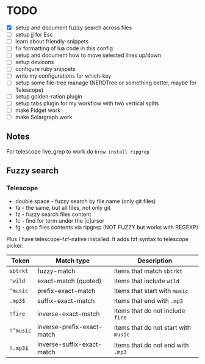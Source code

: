 # TODO
- [x] setup and document fuzzy search across files
- [ ] setup jj for Esc
- [ ] learn about friendly-snippets
- [ ] fix formatting of lua code in this config
- [ ] setup and document how to move selected lines up/down
- [ ] setup devicons
- [ ] configure ruby snippets 
- [ ] write my configurations for which-key
- [ ] setup some file-tree manage (NERDTree or something better, maybe for Telescope)
- [ ] setup golden-ration plugin
- [ ] setup tabs plugin for my workflow with two vertical splits
- [ ] make Fidget work 
- [ ] make Solargraph work

## Notes
For telescope live_grep to work do `brew install ripgrep`

## Fuzzy search

### Telescope
- double space - fuzzy search by file name (only git files)
- <leader>fa - the same, but all files, not only git 
- <leader>fz - fuzzy search files content
- <leader>fc - find for term under the [c]ursor 
- <leader>fg - grep files contents via ripgrep (NOT FUZZY but works with REGEXP)

Plus I have telescope-fzf-native installed. It adds fzf syntax to telescope picker:

| Token     | Match type                 | Description                          |
| --------- | -------------------------- | ------------------------------------ |
| `sbtrkt`  | fuzzy-match                | Items that match `sbtrkt`            |
| `'wild`   | exact-match (quoted)       | Items that include `wild`            |
| `^music`  | prefix-exact-match         | Items that start with `music`        |
| `.mp3$`   | suffix-exact-match         | Items that end with `.mp3`           |
| `!fire`   | inverse-exact-match        | Items that do not include `fire`     |
| `!^music` | inverse-prefix-exact-match | Items that do not start with `music` |
| `!.mp3$`  | inverse-suffix-exact-match | Items that do not end with `.mp3`    |
